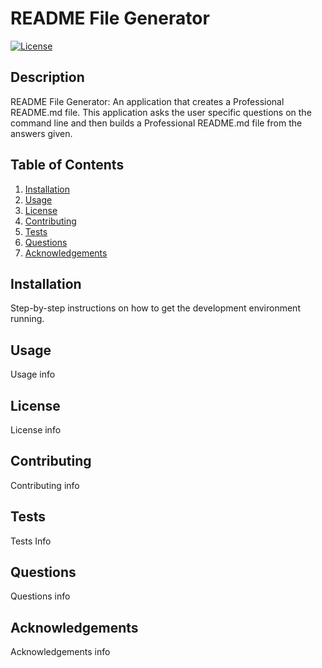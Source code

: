 # README File Generator
[![License](https://img.shields.io/badge/License-BSD_3--Clause-blue.svg)](https://opensource.org/licenses/BSD-3-Clause)
## Description
README File Generator: An application that creates a Professional README.md file.
This application asks the user specific questions on the command line and then builds a Professional README.md file from the answers given.
## Table of Contents
1.  [Installation](#installation)
2.  [Usage](#usage)
3.  [License](#license)
4.  [Contributing](#contributing)
5.  [Tests](#tests)
6.  [Questions](#questions)
7.  [Acknowledgements](#acknowledgements)
## Installation
Step-by-step instructions on how to get the development environment running.
## Usage
Usage info
## License
License info
## Contributing
Contributing info
## Tests
Tests Info
## Questions
Questions info
## Acknowledgements
Acknowledgements info